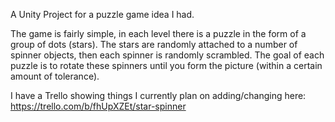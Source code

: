 A Unity Project for a puzzle game idea I had.

The game is fairly simple, in each level there is a puzzle in the form of a group of dots (stars). The stars are randomly attached to a number of spinner objects, then each spinner is randomly scrambled. The goal of each puzzle is to rotate these spinners until you form the picture (within a certain amount of tolerance).

I have a Trello showing things I currently plan on adding/changing here: https://trello.com/b/fhUpXZEt/star-spinner
